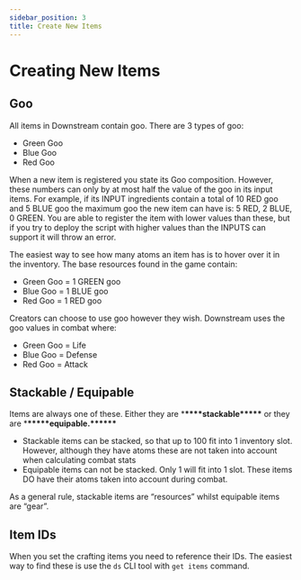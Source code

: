 ```yaml
---
sidebar_position: 3
title: Create New Items
---
```


# Creating New Items

## Goo

All items in Downstream contain goo. There are 3 types of goo:

-   Green Goo
-   Blue Goo
-   Red Goo

When a new item is registered you state its Goo composition. However, these numbers can only by at most half the value of the goo in its input items.
For example, if its INPUT ingredients contain a total of 10 RED goo and 5 BLUE goo the maximum goo the new item can have is: 5 RED, 2 BLUE, 0 GREEN.
You are able to register the item with lower values than these, but if you try to deploy the script with higher values than the INPUTS can support it will throw an error.

The easiest way to see how many atoms an item has is to hover over it in the inventory. The base resources found in the game contain:

-   Green Goo = 1 GREEN goo
-   Blue Goo = 1 BLUE goo
-   Red Goo = 1 RED goo

Creators can choose to use goo however they wish. Downstream uses the goo values in combat where:

-   Green Goo = Life
-   Blue Goo = Defense
-   Red Goo = Attack

## Stackable / Equipable

Items are always one of these. Either they are \***\*\*\*\***stackable\***\*\*\*\*** or they are \***\*\*\*\*\***equipable.\***\*\*\*\*\***

-   Stackable items can be stacked, so that up to 100 fit into 1 inventory slot. However, although they have atoms these are not taken into account when calculating combat stats
-   Equipable items can not be stacked. Only 1 will fit into 1 slot. These items DO have their atoms taken into account during combat.

As a general rule, stackable items are “resources” whilst equipable items are “gear”.

## Item IDs

When you set the crafting items you need to reference their IDs. The easiest way to find these is use the `ds` CLI tool with `get items` command. 
